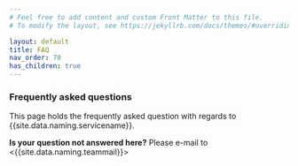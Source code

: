 ```yaml
---
# Feel free to add content and custom Front Matter to this file.
# To modify the layout, see https://jekyllrb.com/docs/themes/#overriding-theme-defaults

layout: default
title: FAQ
nav_order: 70
has_children: true
---
```

### Frequently asked questions

This page holds the frequently asked question with regards to {{site.data.naming.servicename}}.

**Is your question not answered here?** Please e-mail to <{{site.data.naming.teammail}}>
